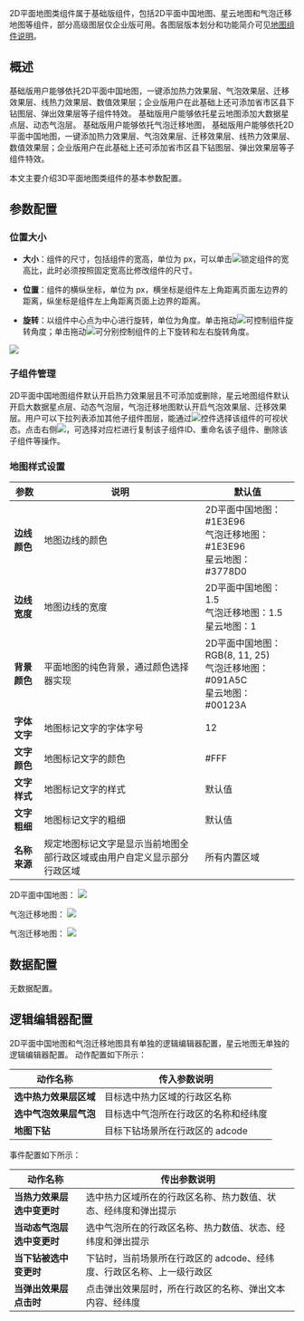 2D平面地图类组件属于基础版组件，包括2D平面中国地图、星云地图和气泡迁移地图等组件，部分高级图层仅企业版可用。各图层版本划分和功能简介可见[地图组件说明](https://cloud.tencent.com/document/product/665/41651)。

## 概述
基础版用户能够依托2D平面中国地图，一键添加热力效果层、气泡效果层、迁移效果层、线热力效果层、数值效果层；企业版用户在此基础上还可添加省市区县下钻图层、弹出效果层等子组件特效。
基础版用户能够依托星云地图添加大数据星点层、动态气泡层。
基础版用户能够依托气泡迁移地图，
基础版用户能够依托2D平面中国地图，一键添加热力效果层、气泡效果层、迁移效果层、线热力效果层、数值效果层；企业版用户在此基础上还可添加省市区县下钻图层、弹出效果层等子组件特效。

本文主要介绍3D平面地图类组件的基本参数配置。

## 参数配置
### 位置大小
- **大小**：组件的尺寸，包括组件的宽高，单位为 px，可以单击![](https://qcloudimg.tencent-cloud.cn/raw/14cfc795c5e4cd68e6ea34d30b3ca65d.png)锁定组件的宽高比，此时必须按照固定宽高比修改组件的尺寸。

- **位置**：组件的横纵坐标，单位为 px，横坐标是组件左上角距离页面左边界的距离，纵坐标是组件左上角距离页面上边界的距离。

- **旋转**：以组件中心点为中心进行旋转，单位为角度。单击拖动![](https://qcloudimg.tencent-cloud.cn/raw/98f69c15dbaa4133b0db8090e8332322.png)可控制组件旋转角度；单击拖动![](https://qcloudimg.tencent-cloud.cn/raw/a381c38863e98d18e46033e76e380251.png)可分别控制组件的上下旋转和左右旋转角度。

![](https://qcloudimg.tencent-cloud.cn/raw/0005e8e2ad223f6a3650324120a66767.png)

### 子组件管理
2D平面中国地图组件默认开启热力效果层且不可添加或删除，星云地图组件默认开启大数据星点层、动态气泡层，气泡迁移地图默认开启气泡效果层、迁移效果层。用户可以下拉列表添加其他子组件图层，能通过![](https://qcloudimg.tencent-cloud.cn/raw/51dd260b24aa2db7f67426009b376ce9.png)控件选择该组件的可视状态。点击右侧![](https://qcloudimg.tencent-cloud.cn/raw/1bf625a00fb6cd375b9b3dbb0b4e9a07.png)，可选择对应栏进行复制该子组件ID、重命名该子组件、删除该子组件等操作。

### 地图样式设置
| 参数 | 说明 | 默认值 |
| --- | --- | --- |
| **边线颜色** | 地图边线的颜色| 2D平面中国地图：#1E3E96 <br /> 气泡迁移地图：#1E3E96 <br />星云地图：#3778D0 |
| **边线宽度** | 地图边线的宽度|  2D平面中国地图：1.5 <br /> 气泡迁移地图：1.5 <br />星云地图：1 |
| **背景颜色** | 平面地图的纯色背景，通过颜色选择器实现| 2D平面中国地图：RGB(8, 11, 25) <br /> 气泡迁移地图：#091A5C <br />星云地图：#00123A |
| **字体文字** | 地图标记文字的字体字号 | 12 |
| **文字颜色** | 地图标记文字的颜色 | #FFF |
| **文字样式** | 地图标记文字的样式 | 默认值 |
| **文字粗细** | 地图标记文字的粗细 | 默认值 |
| **名称来源** | 规定地图标记文字是显示当前地图全部行政区域或由用户自定义显示部分行政区域 | 所有内置区域 |

2D平面中国地图：
![](https://main.qcloudimg.com/raw/fbc82adfdb6baabe01488c7b554283cd.png)

气泡迁移地图：
![](https://qcloudimg.tencent-cloud.cn/raw/248f72ab6714a95adb5cd3f3ece90e10.png)

气泡迁移地图：
![](https://qcloudimg.tencent-cloud.cn/raw/882d4eeb68aa509ddaae88d0d9b0b250.png)

## 数据配置
无数据配置。

## 逻辑编辑器配置
2D平面中国地图和气泡迁移地图具有单独的逻辑编辑器配置，星云地图无单独的逻辑编辑器配置。
动作配置如下所示：

| 动作名称 | 传入参数说明 |
| --- | --- |
| **选中热力效果层区域** | 目标选中热力区域的行政区名称 |
| **选中气泡效果层气泡** |目标选中气泡所在行政区的名称和经纬度 |
| **地图下钻** | 目标下钻场景所在行政区的 adcode |

事件配置如下所示：

| 动作名称 | 传出参数说明 |
| --- | --- |
| **当热力效果层选中变更时** |选中热力区域所在的行政区名称、热力数值、状态、经纬度和弹出提示 |
| **当动态气泡层选中变更时** |选中气泡所在的行政区名称、热力数值、状态、经纬度和弹出提示 |
| **当下钻被选中变更时** | 下钻时，当前场景所在行政区的 adcode、经纬度、行政区名称、上一级行政区 | 
| **当弹出效果层点击时** | 点击弹出效果层时，所在行政区的名称、弹出文本内容、经纬度 | 

